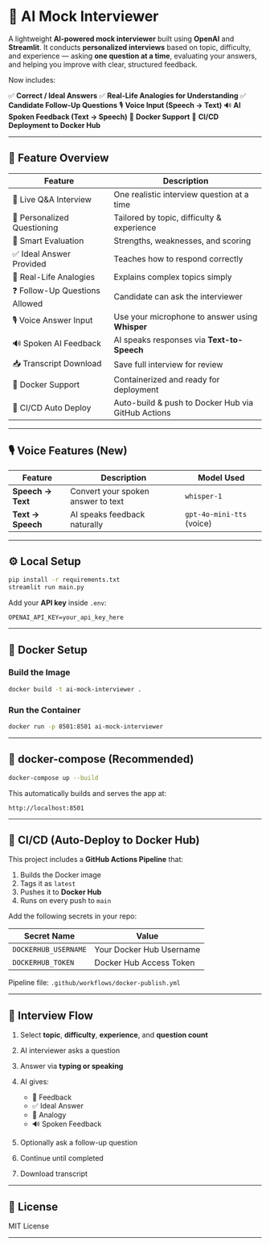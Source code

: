 
# 🤖 AI Mock Interviewer

A lightweight **AI-powered mock interviewer** built using **OpenAI** and **Streamlit**.
It conducts **personalized interviews** based on topic, difficulty, and experience — asking **one question at a time**, evaluating your answers, and helping you improve with clear, structured feedback.

Now includes:

✅ **Correct / Ideal Answers**
✅ **Real-Life Analogies for Understanding**
✅ **Candidate Follow-Up Questions**
🎙️ **Voice Input (Speech → Text)**
🔊 **AI Spoken Feedback (Text → Speech)**
🐳 **Docker Support**
🚀 **CI/CD Deployment to Docker Hub**

---

## 🚀 Feature Overview

| Feature                       | Description                                        |
| ----------------------------- | -------------------------------------------------- |
| 💬 Live Q&A Interview         | One realistic interview question at a time         |
| 🎯 Personalized Questioning   | Tailored by topic, difficulty & experience         |
| 🧠 Smart Evaluation           | Strengths, weaknesses, and scoring                 |
| ✅ Ideal Answer Provided       | Teaches how to respond correctly                   |
| 🌱 Real-Life Analogies        | Explains complex topics simply                     |
| ❓ Follow-Up Questions Allowed | Candidate can ask the interviewer                  |
| 🎙️ Voice Answer Input        | Use your microphone to answer using **Whisper**    |
| 🔊 Spoken AI Feedback         | AI speaks responses via **Text-to-Speech**         |
| 📥 Transcript Download        | Save full interview for review                     |
| 🐳 Docker Support             | Containerized and ready for deployment             |
| 🚀 CI/CD Auto Deploy          | Auto-build & push to Docker Hub via GitHub Actions |

---

## 🎙️ Voice Features (New)

| Feature           | Description                        | Model Used                |
| ----------------- | ---------------------------------- | ------------------------- |
| **Speech → Text** | Convert your spoken answer to text | `whisper-1`               |
| **Text → Speech** | AI speaks feedback naturally       | `gpt-4o-mini-tts` (voice) |

---

## ⚙️ Local Setup

```bash
pip install -r requirements.txt
streamlit run main.py
```

Add your **API key** inside `.env`:

```
OPENAI_API_KEY=your_api_key_here
```

---

## 🐳 Docker Setup

### **Build the Image**

```bash
docker build -t ai-mock-interviewer .
```

### **Run the Container**

```bash
docker run -p 8501:8501 ai-mock-interviewer
```

---

## 🐳 docker-compose (Recommended)

```bash
docker-compose up --build
```

This automatically builds and serves the app at:

```
http://localhost:8501
```

---

## 🚀 CI/CD (Auto-Deploy to Docker Hub)

This project includes a **GitHub Actions Pipeline** that:

1. Builds the Docker image
2. Tags it as `latest`
3. Pushes it to **Docker Hub**
4. Runs on every push to `main`

Add the following secrets in your repo:

| Secret Name          | Value                    |
| -------------------- | ------------------------ |
| `DOCKERHUB_USERNAME` | Your Docker Hub Username |
| `DOCKERHUB_TOKEN`    | Docker Hub Access Token  |

Pipeline file:
`.github/workflows/docker-publish.yml`

---

## 🧩 Interview Flow

1. Select **topic**, **difficulty**, **experience**, and **question count**
2. AI interviewer asks a question
3. Answer via **typing or speaking**
4. AI gives:

   * 🧠 Feedback
   * ✅ Ideal Answer
   * 🌱 Analogy
   * 🔊 Spoken Feedback
5. Optionally ask a follow-up question
6. Continue until completed
7. Download transcript

---

## 📄 License

MIT License

---
